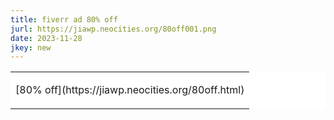 ```yaml
---
title: fiverr ad 80% off
jurl: https://jiawp.neocities.org/80off001.png
date: 2023-11-28
jkey: new
---
```

<table border=0 cellpadding=3 bgcolor=ffffff>
<tr>
<td>
<p id=jiawhite>
[80% off](https://jiawp.neocities.org/80off.html)
</p>
</td>
</tr>
</table>